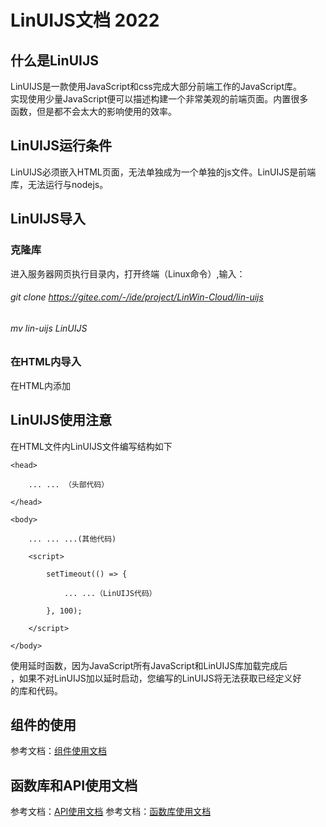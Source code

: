 # LinUIJS文档 2022

## 什么是LinUIJS
LinUIJS是一款使用JavaScript和css完成大部分前端工作的JavaScript库。
<br />
实现使用少量JavaScript便可以描述构建一个非常美观的前端页面。内置很多
<br />
函数，但是都不会太大的影响使用的效率。

## LinUIJS运行条件
LinUIJS必须嵌入HTML页面，无法单独成为一个单独的js文件。LinUIJS是前端
<br />
库，无法运行与nodejs。

## LinUIJS导入

### 克隆库

进入服务器网页执行目录内，打开终端（Linux命令）,输入：
###### git clone https://gitee.com/-/ide/project/LinWin-Cloud/lin-uijs
###### mv lin-uijs LinUIJS

### 在HTML内导入
在HTML内添加 <script src="./LinUIJS/LinUIjs.js"></script>

## LinUIJS使用注意
在HTML文件内LinUIJS文件编写结构如下

<!DOCTYPE html>

<html>

    <head>

        ... ... （头部代码）

    </head>

    <body>

        ... ... ...(其他代码)

        <script>

            setTimeout(() => {  

                ... ...（LinUIJS代码）

            }, 100);

        </script>

    </body>

</html>


使用延时函数，因为JavaScript所有JavaScript和LinUIJS库加载完成后
<br />
，如果不对LinUIJS加以延时启动，您编写的LinUIJS将无法获取已经定义好
<br />
的库和代码。

## 组件的使用
参考文档：<a href='./UI.md'>组件使用文档</a>

## 函数库和API使用文档
参考文档：<a href='lib.md'>API使用文档</a>
参考文档：<a href='src.md'>函数库使用文档</a>